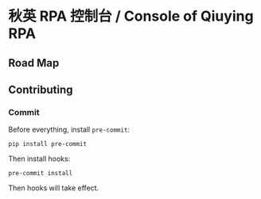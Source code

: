# 秋英 RPA 控制台 / Console of Qiuying RPA

## Road Map


## Contributing

### Commit

Before everything, install `pre-commit`:

```shell
pip install pre-commit
```

Then install hooks:

```shell
pre-commit install
```

Then hooks will take effect.

